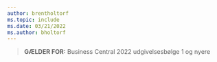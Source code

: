 ```yaml
---
author: brentholtorf
ms.topic: include
ms.date: 03/21/2022
ms.author: bholtorf
---
```

> **GÆLDER FOR:** Business Central 2022 udgivelsesbølge 1 og nyere